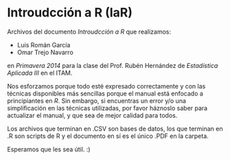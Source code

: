 # Introudcción a R (IaR)

Archivos del documento _Introudcción a R_ que realizamos:

- Luis Román García
- Omar Trejo Navarro

en _Primavera 2014_ para la clase del Prof. Rubén Hernández de _Estadística Aplicada III_ en el ITAM.

Nos esforzamos porque todo esté expresado correctamente y con las técnicas disponibles más sencillas porque el manual está enfocado a principiantes en _R_. Sin embargo, si encuentras un error y/o una simplificación en las técnicas utilizadas, por favor háznoslo saber para actualizar el manual, y que sea de mejor calidad para todos.

Los archivos que terminan en .CSV son bases de datos, los que terminan en .R son scripts de R y el documento en sí es el único .PDF en la carpeta.

Esperamos que les sea útil. :)
